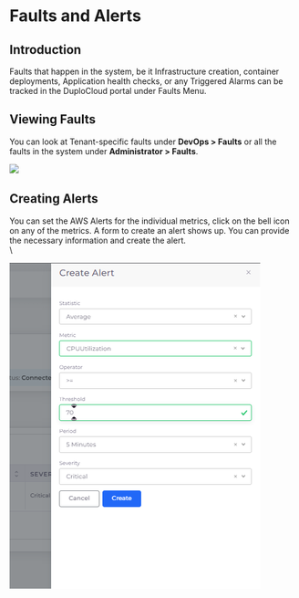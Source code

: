 # Faults and Alerts

## Introduction <a href="#0-toc-title" id="0-toc-title"></a>

Faults that happen in the system, be it Infrastructure creation, container deployments, Application health checks, or any Triggered Alarms can be tracked in the DuploCloud portal under Faults Menu.

## Viewing Faults <a href="#1-toc-title" id="1-toc-title"></a>

You can look at Tenant-specific faults under **DevOps > Faults** or all the faults in the system under **Administrator > Faults**.

![](https://duplocloud.com/wp-content/uploads/2021/11/deploy-faults.png)

## Creating Alerts <a href="#2-toc-title" id="2-toc-title"></a>

You can set the AWS Alerts for the individual metrics, click on the bell icon on any of the metrics. A form to create an alert shows up. You can provide the necessary information and create the alert.\
\


![](<../../../.gitbook/assets/image (21) (1).png>)
